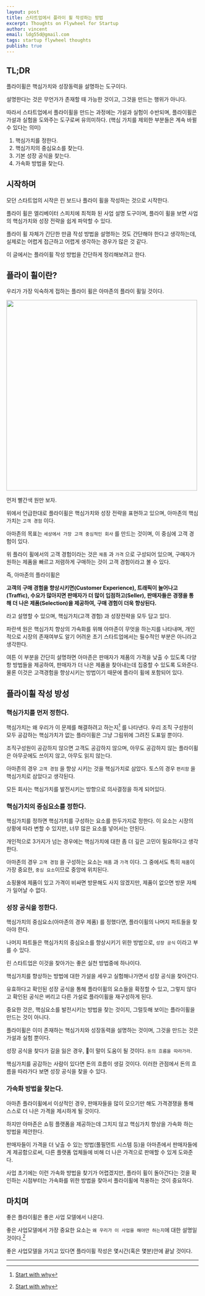 ```yaml
---
layout: post
title: 스타트업에서 플라이 휠 작성하는 방법
excerpt: Thoughts on Flywheel for Startup
author: vincent
email: ldg55d@gmail.com
tags: startup flywheel thoughts
publish: true
---
```


## TL;DR

플라이휠은 핵심가치와 성장동력을 설명하는 도구이다.

설명한다는 것은 무언가가 존재할 때 가능한 것이고, 그것을 만드는 행위가 아니다.

따라서 스타트업에서 플라이휠을 만드는 과정에는 가설과 실험이 수반되며, 플라이휠은 가설과 실험을 도와주는 도구로써 유의미하다. (핵심 가치를 제외한 부분들은 계속 바뀔 수 있다는 의미)

1. 핵심가치를 정한다.
2. 핵심가치의 중심요소를 찾는다.
3. 기본 성장 공식을 찾는다.
4. 가속화 방법을 찾는다.

## 시작하며

모던 스타트업의 시작은 린 보드나 플라이 휠을 작성하는 것으로 시작한다.

플라이 휠은 엘리베이터 스피치에 최적화 된 사업 설명 도구이며, 플라이 휠을 보면 사업의 핵심가치와 성장 전략을 쉽게 파악할 수 있다.

플라이 휠 자체가 간단한 만큼 작성 방법을 설명하는 것도 간단해야 한다고 생각하는데, 실제로는 어렵게 접근하고 어렵게 생각하는 경우가 많은 것 같다.

이 글에서는 플라이휠 작성 방법을 간단하게 정리해보려고 한다.

## 플라이 휠이란?

우리가 가장 익숙하게 접하는 플라이 휠은 아마존의 플라이 휠일 것이다.

<img src="https://ecommercenurse.com/wp-content/uploads/Amazon-Flywheel-Infographic-v4-scaled-1.webp" width="500">

먼저 빨간색 원만 보자.

위에서 언급한대로 플라이휠은 핵심가치와 성장 전략을 표현하고 있으며, 아마존의 핵심가치는 `고객 경험` 이다.

아마존의 목표는 `세상에서 가장 고객 중심적인 회사` 를 만드는 것이며, 이 중심에 고객 경험이 있다.

위 플라이 휠에서의 고객 경험이라는 것은 `제품` 과 `가격` 으로 구성되어 있으며, 구매자가 원하는 제품을 빠르고 저렴하게 구매하는 것이 고객 경험이라고 볼 수 있다.

즉, 아마존의 플라이휠은

**고객의 구매 경험을 향상시키면(Customer Experience), 트래픽이 늘어나고(Traffic), 수요가 많아지면 판매자가 더 많이 입점하고(Seller), 판매자들은 경쟁을 통해 더 나은 제품(Selection)을 제공하여, 구매 경험이 더욱 향상된다.**

라고 설명할 수 있으며, 핵심가치(고객 경험) 과 성장전략을 모두 담고 있다.

파란색 원은 핵심가치 향상의 가속화를 위해 아마존이 무엇을 하는지를 나타내며, 개인적으로 시장의 존재여부도 알기 어려운 초기 스타트업에서는 필수적인 부분은 아니라고 생각한다.

여튼 이 부분을 간단히 설명하면 아마존은 판매자가 제품의 가격을 낮출 수 있도록 다양항 방법들을 제공하여, 판매자가 더 나은 제품을 찾아내는데 집중할 수 있도록 도와준다. 물론 이것은 고객경험을 향상시키는 방법이기 때문에 플라이 휠에 포함되어 있다.

## 플라이휠 작성 방성

### 핵심가치를 먼저 정한다.

핵심가치는 왜 우리가 이 문제를 해결하려고 하는지[^1] 를 나타낸다. 우리 조직 구성원이 모두 공감하는 핵심가치가 없는 플라이휠은 그냥 그림위에 그려진 도표일 뿐이다.

조직구성원이 공감하지 않으면 고객도 공감하지 않으며, 아무도 공감하지 않는 플라이휠은 아무곳에도 쓰이지 않고, 아무도 읽지 않는다.

아마존의 경우 `고객 경험` 을 향상 시키는 것을 핵심가치로 삼았다. 토스의 경우 `편리함` 을 핵심가치로 삼았다고 생각된다.

모든 회사는 핵심가치를 발전시키는 방향으로 의사결정을 하게 되어있다.

### 핵심가치의 중심요소를 정한다.

핵심가치를 정하면 핵심가치를 구성하는 요소를 한두가지로 정한다. 이 요소는 시장의 상황에 따라 변할 수 있지만, 너무 많은 요소를 넣어서는 안된다.

개인적으로 3가지가 넘는 경우에는 핵심가치에 대한 좀 더 깊은 고민이 필요하다고 생각한다.

아마존의 경우 `고객 경험` 을 구성하는 요소는 `제품` 과 `가격` 이다. 그 중에서도 특히 `제품`이 가장 중요한, `중심 요소`이므로 중앙에 위치된다.

쇼핑몰에 제품이 있고 가격이 비싸면 방문해도 사지 않겠지만, 제품이 없으면 방문 자체가 일어날 수 없다.

### 성장 공식을 정한다.

핵심가치의 중심요소(아마존의 경우 제품) 를 정했다면, 플라이휠의 나머지 파트들을 찾아야 한다.

나머지 파트들은 핵심가치의 중심요소를 향상시키기 위한 방법으로, `성장 공식` 이라고 부를 수 있다.

린 스타트업은 이것을 찾아가는 좋은 실천 방법중에 하나이다.

핵심가치를 향상하는 방법에 대한 가설을 세우고 실험해나가면서 성장 공식을 찾아간다.

유효하다고 확인된 성장 공식을 통해 플라이휠의 요소들을 확정할 수 있고, 그렇지 않다고 확인된 공식은 버리고 다른 가설로 플라이휠을 재구성하게 된다.

중요한 것은, 핵심요소를 발전시키는 방법을 찾는 것이지, 그럴듯해 보이는 플라이휠을 만드는 것이 아니다.

플라이휠은 이미 존재하는 핵심가치와 성장동력을 설명하는 것이며, 그것을 만드는 것은 가설과 실험 뿐이다.

성장 공식을 찾다가 길을 잃은 경우, 이 말이 도움이 될 것이다. `돈의 흐름을 따라가라`.

핵심가치를 공감하는 사람이 있다면 돈의 흐름이 생길 것이다. 이러한 관점에서 돈의 흐름을 따라가다 보면 성장 공식을 찾을 수 있다.

### 가속화 방법을 찾는다.

아마존 플라이휠에서 이상적인 경우, 판매자들을 많이 모으기만 해도 가격경쟁을 통해 스스로 더 나은 가격을 제시하게 될 것이다.

하지만 아마존은 쇼핑 플랫폼을 제공하는데 그치지 않고 핵심가치 향상을 가속화 하는 방법을 제안한다.

판매자들이 가격을 더 낮출 수 있는 방법(풀필먼트 시스템 등)을 아마존에서 판매자들에게 제공함으로써, 다른 플랫폼 업체들에 비해 더 나은 가격으로 판매할 수 있게 도와준다.

사업 초기에는 이런 가속화 방법을 찾기가 어렵겠지만, 플라이 휠이 돌아간다는 것을 확인하는 시점부터는 가속화를 위한 방법을 찾아서 플라이휠에 적용하는 것이 중요하다.

## 마치며

좋은 플라이휠은 좋은 사업 모델에서 나온다.

좋은 사업모델에서 가장 중요한 요소는 `왜 우리가 이 사업을 해야만 하는지`에 대한 설명일 것이다.[^1]

좋은 사업모델을 가지고 있다면 플라이휠 작성은 몇시간(혹은 몇분)안에 끝날 것이다.

---

[^1]: [Start with why](https://www.youtube.com/watch?v=u4ZoJKF_VuA)
